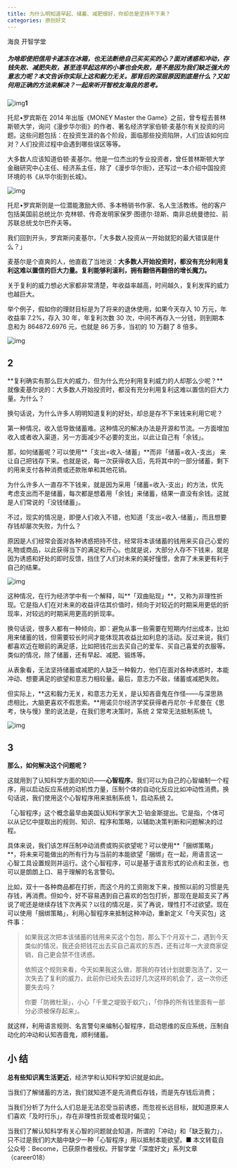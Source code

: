 ```yaml
---
title: 为什么明知道早起、储蓄、减肥很好，你却总是坚持不下来？
categories: 原创好文
---
```


海良 开智学堂  

##### 为啥即使把信用卡速冻在冰箱，也无法断绝自己买买买的心？面对诱惑和冲动，存钱失败、减肥失败，甚至连早起这样的小事也会失败，是不是因为我们缺乏强大的意志力呢？本文告诉你实际上这和毅力无关。那背后的深层原因到底是什么？又如何用正确的方法来解决？一起来听开智校友海良的思考。

![img](https://mmbiz.qpic.cn/mmbiz_png/ice5enJHe2Tia7kibaVBlicScia5OTtksXyHZds1fypPAwrus2cBy5RJn21vrmOf0j3cAKNrIcDDfM109VyJibLAqsqA/640?wx_fmt=png&wxfrom=5&wx_lazy=1&wx_co=1)**1**



托尼•罗宾斯在 2014 年出版《MONEY Master the Game》之前，曾专程去普林斯顿大学，询问《漫步华尔街》的作者、著名经济学家伯顿·麦基尔有关投资的问题。这些问题包括：在投资生涯的各个阶段，面临那些投资陷阱，人们应该如何应对？人们投资过程中会遇到哪些误区等等。

大多数人应该知道伯顿·麦基尔。他是一位杰出的专业投资者，曾任普林斯顿大学金融研究中心主任、经济系主任，除了《漫步华尔街》，还写过一本介绍中国投资环境的书《从华尔街到长城》。

![img](https://mmbiz.qpic.cn/mmbiz_jpg/Vibmz9V6L3o8hxADBEBagXzSic9ICP3RRNPLN9UGGO7sdxO5b1gdib1jR4H3ElG0dA5wyMBoRnnV0zZiagkfgjFlew/640?wx_fmt=jpeg&wxfrom=5&wx_lazy=1&wx_co=1)

托尼•罗宾斯则是一位潜能激励大师、多本畅销书作家、名人生活教练。他的客户包括美国前总统比尔·克林顿、传奇发明家保罗·图德尔·琼斯、南非总统曼徳拉、前苏联总统戈尔巴乔夫等。

我们回到开头，罗宾斯问麦基尔，「大多数人投资从一开始就犯的最大错误是什么？」

麦基尔是个直爽的人，他直截了当地说：**大多数人开始投资时，都没有充分利用复利这难以置信的巨大力量。复利能够利滚利，拥有翻倍再翻倍的增长魔力。**

关于复利的威力想必大家都非常清楚，年收益率越高，时间越久，复利发挥的威力也越巨大。

举个例子，假如你的理财目标是为了将来的退休使用，如果今天存入 10 万元，年收益率 7.2%，存入 30 年，年复利次数 30 次，中间不再存入一分钱，则到期本息和为 864872.6976 元，也就是 86 万多，当初的 10 万翻了 8 倍多。

![img](https://mmbiz.qpic.cn/mmbiz_jpg/Vibmz9V6L3o8hxADBEBagXzSic9ICP3RRNPbKrhkVmFcWAyXYVPEx0yheA7ibQ2SgaibWbUvNKgChkeDImKH42596w/640?wx_fmt=jpeg&wxfrom=5&wx_lazy=1&wx_co=1)

## 2

**复利确实有那么巨大的威力，但为什么充分利用复利威力的人却那么少呢？**就像麦基尔说的：大多数人开始投资时，都没有充分利用复利这难以置信的巨大力量。为什么？

换句话说，为什么许多人明明知道复利的好处，却总是存不下来钱来利用它呢？

第一种情况，收入低导致储蓄难。这种情况的解决办法是开源和节流。一方面增加收入或者收入渠道，另一方面减少不必要的支出，以此让自己有「余钱」。

那，如何储蓄呢？可以使用**「支出=收入-储蓄」**而非「储蓄=收入-支出」 来让自己把钱存下来。也就是说，每一次获得收入后，先将其中的一部分储蓄，剩下的用来支付各种消费或还款账单和其他花销。

为什么许多人一直存不下钱来，就是因为采用「储蓄=收入-支出」的方法，优先考虑支出而不是储蓄，每次都是想着用「余钱」来储蓄，结果一直没有余钱。这就是人们常说的「没钱储蓄」。

不过，现实的情况是，即便人们收入不错，也知道「支出=收入-储蓄」，而且想要存钱却屡次失败，为什么？

原因是人们经常会面对各种诱惑把持不住，经常将本该储蓄的钱用来买自己心爱的礼物或商品，以此获得当下的满足和开心。也就是说，大部分人存不下钱来，就是因为诱惑和好处的即时反馈，挡住了人们对未来的美好憧憬，舍弃了未来更有利于自己的结果。

![img](https://mmbiz.qpic.cn/mmbiz_jpg/Vibmz9V6L3o8hxADBEBagXzSic9ICP3RRNfNm2F842vXQ9v4Yw5olMA78rj5bHyA0X4ZJVmHLDkn15RPVXO4UOdw/640?wx_fmt=jpeg&wxfrom=5&wx_lazy=1&wx_co=1)

这种情况，在行为经济学中有一个解释，叫**「双曲贴现」**，又称为非理性折现。它是指人们在对未来的收益评估其价值时，倾向于对较近的时期采用更低的折现率，对较远的时期采用更高的折现率。

换句话说，很多人都有一种倾向，即：避免从事一些需要在短期内付出成本，比如用来储蓄的钱，但需要较长时间才能体现其收益比如利息的活动。反过来说，我们都喜欢近在眼前的满足感，比如把钱花出去买自己的爱车、买自己喜爱的衣服等。类似的情况，除了储蓄，还有早起、减肥、锻炼等。

从表象看，无法坚持储蓄或减肥的人缺乏一种毅力，他们在面对各种诱惑时，本能冲动、想要满足的欲望和意志力相较量。最后，意志力不敌，储蓄或减肥失败。

但实际上，**这和毅力无关，和意志力无关，是认知吝啬鬼在作怪——与深思熟虑相比，大脑更喜欢不假思索。**用诺贝尔经济学奖获得者丹尼尔·卡尼曼在《思考，快与慢》里的说法是，在我们思考决策时，系统 2 常常无法抵制系统 1。

![img](https://mmbiz.qpic.cn/mmbiz_jpg/Vibmz9V6L3o8hxADBEBagXzSic9ICP3RRNZsT4HVXRbE49A7YFyradjlOhxR9pOKg49micBPnzc0dr4A6qhoo4sag/640?wx_fmt=jpeg&wxfrom=5&wx_lazy=1&wx_co=1)

## 3

**那么，如何解决这个问题呢？**

这就用到了认知科学方面的知识——**心智程序**。我们可以为自己的心智编制一个程序，用以启动反应系统的动机性力量，压制个体的自动化反应比如冲动性消费。换句话说，我们使用这个心智程序用来抵制系统 1，启动系统 2。

「心智程序」这个概念最早由美国认知科学家大卫·铂金斯提出。它是指，个体可以从记忆中提取出的规则、知识、程序和策略，以辅助决策判断和问题解决的过程。

具体来说，我们该怎样压制冲动消费或购买欲望呢？可以使用**「捆绑策略」**，将未来可能做出的所有行为与当前的本能欲望「捆绑」在一起，用语言这一心智工具设置规则并运行。这个心智程序，可以是基于语言形式的论点和主张，也可以是朗朗上口、易于理解的名言警句。

比如，双十一各种商品都在打折，而这个月的工资刚发下来，按照以前的习惯是先存钱，再消费。但如今，好不容易遇到自己喜欢的包包打折，那现在是超支买了再说了呢还是继续存钱下次再买？以往的情况是，买了再说，理性打不过欲望。现在可以使用「捆绑策略」，利用心智程序来抵制这种冲动，重新定义「今天买包」这件事：

> 如果我这次把本该储蓄的钱用来买这个包包，那么下个月双十二，遇到今天类似的情况，我还会把钱花出去买自己喜欢的东西，还有过年一大波商家促销，自己更会禁不住诱惑。
>
> 依照这个规则来看，今天如果我这么做，那我的存钱计划就要泡汤了，又一次失去了复利的威力，此前你已经失去过好几次这样的机会了，这一次你还要失去吗？
>
> 你要「防微杜渐」，小心「千里之堤毁于蚁穴」，「你挣的所有钱里面有一部分必须被保存起来」。

就这样，利用语言规则、名言警句来编制心智程序，启动思维的反应系统，压制自动化的冲动和认知吝啬鬼，顺利储蓄。

## 小 结

**总有些知识离生活更近**，经济学和认知科学知识就是如此。

当我们了解储蓄的方法，我们就知道不是先消费后存钱，而是先存钱后消费；

当我们分析了为什么人们总是无法忍受当前诱惑，而忽视长远目标，就知道原来人们喜欢「及时行乐」，存在非理性折现或者现时偏见；

当我们了解认知科学有关心智的问题就会知道，所谓的「冲动」和「缺乏毅力」，只不过是我们的大脑中缺少一种「心智程序」用以抵制本能欲望。■
本文转载自公众号：Become，已获原作者授权。开智学堂「深度好文」系列文章（career018）
